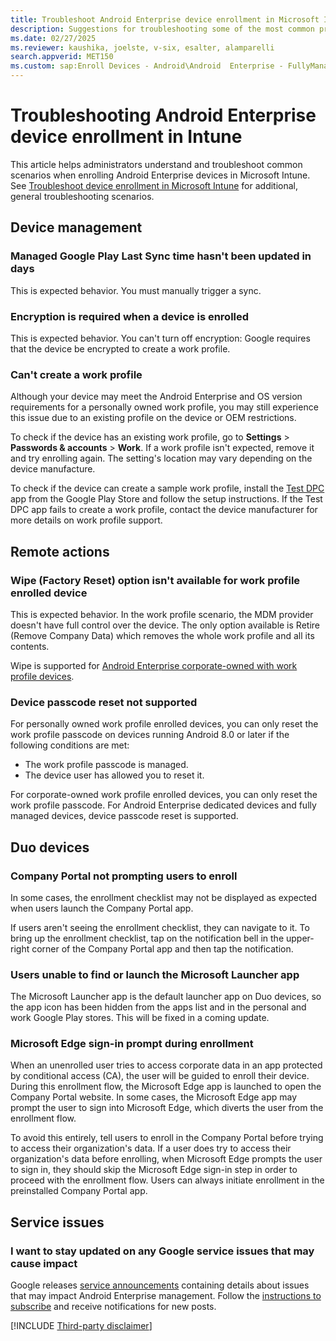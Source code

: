 ```yaml
---
title: Troubleshoot Android Enterprise device enrollment in Microsoft Intune
description: Suggestions for troubleshooting some of the most common problems when you enroll Android devices in Intune.
ms.date: 02/27/2025
ms.reviewer: kaushika, joelste, v-six, esalter, alamparelli
search.appverid: MET150
ms.custom: sap:Enroll Devices - Android\Android  Enterprise - FullyManaged
---
```

# Troubleshooting Android Enterprise device enrollment in Intune

This article helps administrators understand and troubleshoot common scenarios when enrolling Android Enterprise devices in Microsoft Intune. See [Troubleshoot device enrollment in Microsoft Intune](troubleshoot-device-enrollment-in-intune.md) for additional, general troubleshooting scenarios.

## Device management

### Managed Google Play Last Sync time hasn't been updated in days

This is expected behavior. You must manually trigger a sync.

### Encryption is required when a device is enrolled

This is expected behavior. You can't turn off encryption: Google requires that the device be encrypted to create a work profile.

### Can't create a work profile

Although your device may meet the Android Enterprise and OS version requirements for a personally owned work profile, you may still experience this issue due to an existing profile on the device or OEM restrictions.

To check if the device has an existing work profile, go to **Settings** > **Passwords & accounts** > **Work**. If a work profile isn't expected, remove it and try enrolling again. The setting's location may vary depending on the device manufacture.

To check if the device can create a sample work profile, install the [Test DPC](https://play.google.com/store/apps/details?id=com.afwsamples.testdpc) app from the Google Play Store and follow the setup instructions. If the Test DPC app fails to create a work profile, contact the device manufacturer for more details on work profile support.

## Remote actions

### Wipe (Factory Reset) option isn't available for work profile enrolled device

This is expected behavior. In the work profile scenario, the MDM provider doesn't have full control over the device. The only option available is Retire (Remove Company Data) which removes the whole work profile and all its contents.

Wipe is supported for [Android Enterprise corporate-owned with work profile devices](/mem/intune/enrollment/android-corporate-owned-work-profile-enroll).

### Device passcode reset not supported

For personally owned work profile enrolled devices, you can only reset the work profile passcode on devices running Android 8.0 or later if the following conditions are met:

- The work profile passcode is managed.
- The device user has allowed you to reset it.

For corporate-owned work profile enrolled devices, you can only reset the work profile passcode.
For Android Enterprise dedicated devices and fully managed devices, device passcode reset is supported.

## Duo devices

### Company Portal not prompting users to enroll

In some cases, the enrollment checklist may not be displayed as expected when users launch the Company Portal app.

If users aren't seeing the enrollment checklist, they can navigate to it. To bring up the enrollment checklist, tap on the notification bell in the upper-right corner of the Company Portal app and then tap the notification.

### Users unable to find or launch the Microsoft Launcher app

The Microsoft Launcher app is the default launcher app on Duo devices, so the app icon has been hidden from the apps list and in the personal and work Google Play stores. This will be fixed in a coming update.

### Microsoft Edge sign-in prompt during enrollment

When an unenrolled user tries to access corporate data in an app protected by conditional access (CA), the user will be guided to enroll their device. During this enrollment flow, the Microsoft Edge app is launched to open the Company Portal website. In some cases, the Microsoft Edge app may prompt the user to sign into Microsoft Edge, which diverts the user from the enrollment flow.

To avoid this entirely, tell users to enroll in the Company Portal before trying to access their organization's data. If a user does try to access their organization's data before enrolling, when Microsoft Edge prompts the user to sign in, they should skip the Microsoft Edge sign-in step in order to proceed with the enrollment flow. Users can always initiate enrollment in the preinstalled Company Portal app.

## Service issues

### I want to stay updated on any Google service issues that may cause impact

Google releases [service announcements](https://www.androidenterprise.community/t5/service-announcements/tkb-p/Announcements) containing details about issues that may impact Android Enterprise management. Follow the [instructions to subscribe](https://www.androidenterprise.community/t5/news-info/new-community-board-subscribe-to-the-new-service-announcements/ba-p/1044) and receive notifications for new posts.

[!INCLUDE [Third-party disclaimer](../../../includes/third-party-contact-disclaimer.md)]
